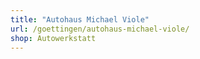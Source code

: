 ```yaml
---
title: "Autohaus Michael Viole"
url: /goettingen/autohaus-michael-viole/
shop: Autowerkstatt
---
```

